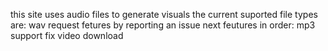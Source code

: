 this site uses audio files to generate visuals
the current suported file types are:
wav
request fetures by reporting an issue
next feutures in order:
mp3 support
fix video download
